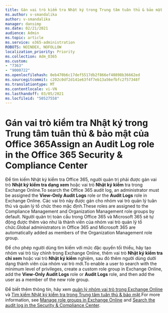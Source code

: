 ```yaml
---
title: Gán vai trò kiểm tra Nhật ký trong Trung tâm tuân thủ & bảo mật của Office 365
ms.author: v-smandalika
author: v-smandalika
manager: dansimp
ms.date: 02/21/2021
audience: Admin
ms.topic: article
ms.service: o365-administration
ROBOTS: NOINDEX, NOFOLLOW
localization_priority: Priority
ms.collection: Adm_O365
ms.custom:
- "7363"
- "9000722"
ms.openlocfilehash: 0eb470b6c17def5517db2f866ef40898b36662ed
ms.sourcegitcommit: c202c0df2d141e63f4f7eb13a56efbfc2f57348f
ms.translationtype: MT
ms.contentlocale: vi-VN
ms.lasthandoff: 03/05/2021
ms.locfileid: "50527558"
---
```

# <a name="assign-an-audit-log-role-in-the-office-365-security--compliance-center"></a><span data-ttu-id="f4b77-102">Gán vai trò kiểm tra Nhật ký trong Trung tâm tuân thủ & bảo mật của Office 365</span><span class="sxs-lookup"><span data-stu-id="f4b77-102">Assign an Audit Log role in the Office 365 Security & Compliance Center</span></span>

<span data-ttu-id="f4b77-103">Để tìm kiếm Nhật ký kiểm tra Office 365, người quản trị phải được gán vai trò **Nhật ký kiểm tra dạng xem** hoặc vai trò **Nhật ký kiểm** tra trong Exchange Online.</span><span class="sxs-lookup"><span data-stu-id="f4b77-103">To search the Office 365 audit log, an administrator must be assigned the **View-Only Audit Logs** role or the **Audit Logs** role in Exchange Online.</span></span> <span data-ttu-id="f4b77-104">Các vai trò này được gán cho nhóm vai trò quản lý tuân thủ và quản lý tổ chức theo mặc định.</span><span class="sxs-lookup"><span data-stu-id="f4b77-104">These roles are assigned to the Compliance Management and Organization Management role groups by default.</span></span> <span data-ttu-id="f4b77-105">Người quản trị toàn cầu trong Office 365 và Microsoft 365 sẽ tự động được thêm vào như là thành viên của nhóm vai trò quản lý tổ chức.</span><span class="sxs-lookup"><span data-stu-id="f4b77-105">Global administrators in Office 365 and Microsoft 365 are automatically added as members of the Organization Management role group.</span></span>

<span data-ttu-id="f4b77-106">Để cho phép người dùng tìm kiếm với mức đặc quyền tối thiểu, hãy tạo nhóm vai trò tùy chỉnh trong Exchange Online, thêm vai trò **Nhật ký kiểm tra chỉ xem** hoặc vai trò **Nhật ký kiểm** nghiệm, sau đó thêm người dùng dưới dạng thành viên của nhóm vai trò mới.</span><span class="sxs-lookup"><span data-stu-id="f4b77-106">To enable a user to search with the minimum level of privileges, create a custom role group in Exchange Online, add the **View-Only Audit Logs** role or **Audit Logs** role, and then add the user as a member of the new role group.</span></span>

<span data-ttu-id="f4b77-107">Để biết thêm thông tin, hãy xem [quản lý nhóm vai trò trong Exchange Online](https://docs.microsoft.com/Exchange/permissions-exo/role-groups) và [Tìm kiếm Nhật ký kiểm tra trong Trung tâm tuân thủ & bảo mật](https://docs.microsoft.com/microsoft-365/compliance/search-the-audit-log-in-security-and-compliance).</span><span class="sxs-lookup"><span data-stu-id="f4b77-107">For more information, see [Manage role groups in Exchange Online](https://docs.microsoft.com/Exchange/permissions-exo/role-groups) and [Search the audit log in the Security & Compliance Center](https://docs.microsoft.com/microsoft-365/compliance/search-the-audit-log-in-security-and-compliance).</span></span>